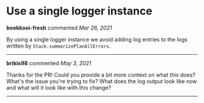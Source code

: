 # Use a single logger instance

**boekkooi-fresh** commented *Mar 26, 2021*

By using a single logger instance we avoid adding log entries to the logs written by `Stack.summarizePlanAllErrors`.
<br />
***


**brikis98** commented *May 3, 2021*

Thanks for the PR! Could you provide a bit more context on what this does? What's the issue you're trying to fix? What does the log output look like now and what will it look like with this change?
***

